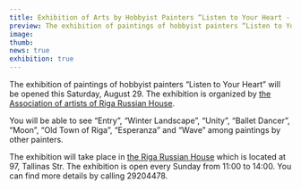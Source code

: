 ```yaml
---
title: Exhibition of Arts by Hobbyist Painters “Listen to Your Heart - 2”
preview: The exhibition of paintings of hobbyist painters “Listen to Your Heart” will be opened this Saturday, August 29. The exhibition is organized by the Association of artists of Riga Russian House.
image: 
thumb: 
news: true
exhibition: true
---
```


The exhibition of paintings of hobbyist painters “Listen to Your Heart” will be opened this Saturday, August 29. The exhibition is organized by [the Association of artists of Riga Russian House](https://www.facebook.com/groups/214048355344420/).

You will be able to see “Entry”, “Winter Landscape”, “Unity”, “Ballet Dancer”, “Moon”, “Old Town of Riga”, “Esperanza” and “Wave” among paintings by other painters.

The exhibition will take place in [the Riga Russian House](http://www.rusdomriga.lv/) which is located at 97, Tallinas Str. The exhibition is open every Sunday from 11:00 to 14:00. You can find more details by calling 29204478.
